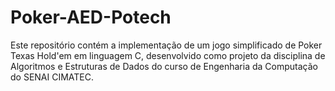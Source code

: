 # Poker-AED-Potech
Este repositório contém a implementação de um jogo simplificado de Poker Texas Hold'em em linguagem C, desenvolvido como projeto da disciplina de Algoritmos e Estruturas de Dados do curso de Engenharia da Computação do SENAI CIMATEC.

